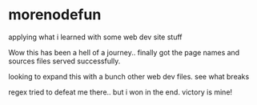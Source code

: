 morenodefun
=======

applying what i learned with some web dev site stuff

Wow this has been a hell of a journey.. finally got the page names and sources files served successfully.

looking to expand this with a bunch other web dev files. see what breaks 

regex tried to defeat me there.. but i won in the end. victory is mine!
